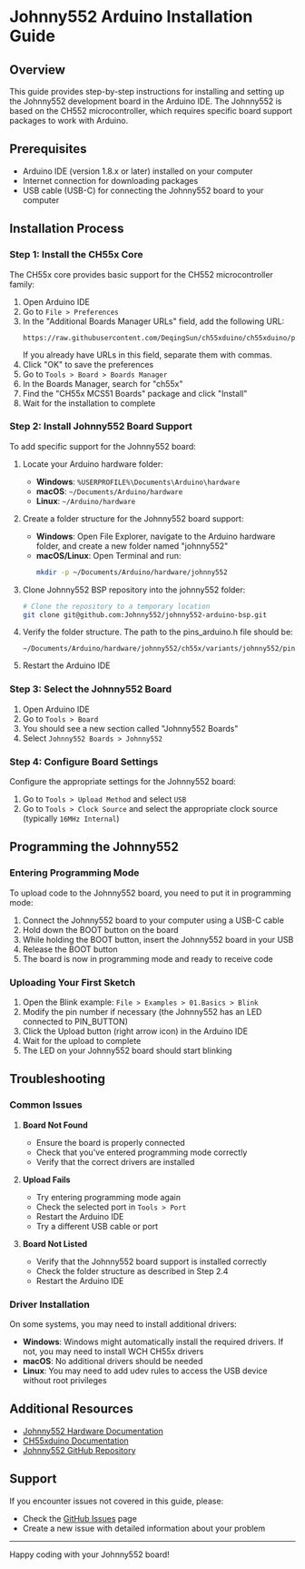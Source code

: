 # Johnny552 Arduino Installation Guide

## Overview

This guide provides step-by-step instructions for installing and setting up the Johnny552 development board in the Arduino IDE. The Johnny552 is based on the CH552 microcontroller, which requires specific board support packages to work with Arduino.

## Prerequisites

- Arduino IDE (version 1.8.x or later) installed on your computer
- Internet connection for downloading packages
- USB cable (USB-C) for connecting the Johnny552 board to your computer

## Installation Process

### Step 1: Install the CH55x Core

The CH55x core provides basic support for the CH552 microcontroller family:

1. Open Arduino IDE
2. Go to `File > Preferences`
3. In the "Additional Boards Manager URLs" field, add the following URL:
   ```
   https://raw.githubusercontent.com/DeqingSun/ch55xduino/ch55xduino/package_ch55xduino_mcs51_index.json
   ```
   If you already have URLs in this field, separate them with commas.
4. Click "OK" to save the preferences
5. Go to `Tools > Board > Boards Manager`
6. In the Boards Manager, search for "ch55x"
7. Find the "CH55x MCS51 Boards" package and click "Install"
8. Wait for the installation to complete

### Step 2: Install Johnny552 Board Support

To add specific support for the Johnny552 board:

1. Locate your Arduino hardware folder:
   - **Windows**: `%USERPROFILE%\Documents\Arduino\hardware`
   - **macOS**: `~/Documents/Arduino/hardware`
   - **Linux**: `~/Arduino/hardware`

2. Create a folder structure for the Johnny552 board support:
   - **Windows**: Open File Explorer, navigate to the Arduino hardware folder, and create a new folder named "johnny552"
   - **macOS/Linux**: Open Terminal and run:
     ```bash
     mkdir -p ~/Documents/Arduino/hardware/johnny552
     ```

3. Clone Johnny552 BSP repository into the johnny552 folder:
   ```bash
   # Clone the repository to a temporary location
   git clone git@github.com:Johnny552/johnny552-arduino-bsp.git
   ```

4. Verify the folder structure. The path to the pins_arduino.h file should be:
   ```
   ~/Documents/Arduino/hardware/johnny552/ch55x/variants/johnny552/pins_arduino.h
   ```

5. Restart the Arduino IDE

### Step 3: Select the Johnny552 Board

1. Open Arduino IDE
2. Go to `Tools > Board`
3. You should see a new section called "Johnny552 Boards"
4. Select `Johnny552 Boards > Johnny552`

### Step 4: Configure Board Settings

Configure the appropriate settings for the Johnny552 board:

1. Go to `Tools > Upload Method` and select `USB`
2. Go to `Tools > Clock Source` and select the appropriate clock source (typically `16MHz Internal`)

## Programming the Johnny552

### Entering Programming Mode

To upload code to the Johnny552 board, you need to put it in programming mode:

1. Connect the Johnny552 board to your computer using a USB-C cable
2. Hold down the BOOT button on the board
3. While holding the BOOT button, insert the Johnny552 board in your USB
4. Release the BOOT button
5. The board is now in programming mode and ready to receive code

### Uploading Your First Sketch

1. Open the Blink example: `File > Examples > 01.Basics > Blink`
2. Modify the pin number if necessary (the Johnny552 has an LED connected to PIN_BUTTON)
3. Click the Upload button (right arrow icon) in the Arduino IDE
4. Wait for the upload to complete
5. The LED on your Johnny552 board should start blinking

## Troubleshooting

### Common Issues

1. **Board Not Found**
   - Ensure the board is properly connected
   - Check that you've entered programming mode correctly
   - Verify that the correct drivers are installed

2. **Upload Fails**
   - Try entering programming mode again
   - Check the selected port in `Tools > Port`
   - Restart the Arduino IDE
   - Try a different USB cable or port

3. **Board Not Listed**
   - Verify that the Johnny552 board support is installed correctly
   - Check the folder structure as described in Step 2.4
   - Restart the Arduino IDE

### Driver Installation

On some systems, you may need to install additional drivers:

- **Windows**: Windows might automatically install the required drivers. If not, you may need to install WCH CH55x drivers
- **macOS**: No additional drivers should be needed
- **Linux**: You may need to add udev rules to access the USB device without root privileges

## Additional Resources

- [Johnny552 Hardware Documentation](../hardware/johnny522_HardwareDocumentation.md)
- [CH55xduino Documentation](CH55xduino_Documentation.md)
- [Johnny552 GitHub Repository](https://github.com/YourUsername/johnny552-arduino-bsp)

## Support

If you encounter issues not covered in this guide, please:

- Check the [GitHub Issues](https://github.com/YourUsername/johnny552-arduino-bsp/issues) page
- Create a new issue with detailed information about your problem

---

Happy coding with your Johnny552 board!
